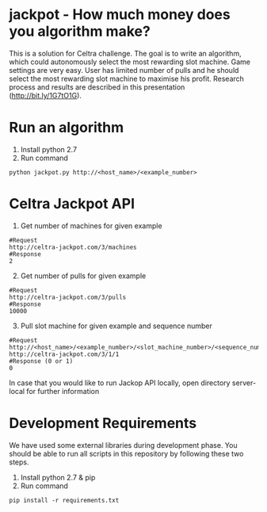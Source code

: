 jackpot - How much money does you algorithm make?
================================================

This is a solution for Celtra challenge. The goal is to write an algorithm, which could autonomously
select the most rewarding slot machine. Game settings are very easy. User has limited number of pulls and
he should select the most rewarding slot machine to maximise his profit. Research process and results are
described in this presentation (http://bit.ly/1G7tO1G).

Run an algorithm
================
1. Install python 2.7
2. Run command
```
python jackpot.py http://<host_name>/<example_number>
```

Celtra Jackpot API
===========
1. Get number of machines for given example
```
#Request
http://celtra-jackpot.com/3/machines
#Response
2
```
2. Get number of pulls for given example
```
#Request
http://celtra-jackpot.com/3/pulls
#Response
10000
```
3. Pull slot machine for given example and sequence number
```
#Request http://<host_name>/<example_number>/<slot_machine_number>/<sequence_number>
http://celtra-jackpot.com/3/1/1
#Response (0 or 1)
0
```
In case that you would like to run Jackop API locally, open directory server-local for further information

Development Requirements
========================
We have used some external libraries during development phase. You should be able to run all scripts in this
 repository by following these two steps.

1. Install python 2.7 & pip
2. Run command
```
pip install -r requirements.txt
```



